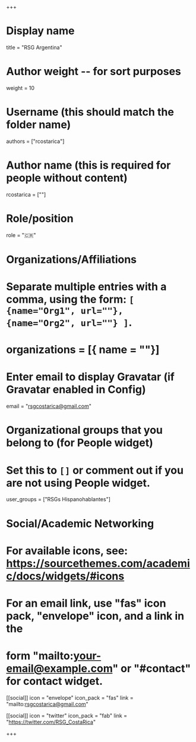 +++
# Display name
title = "RSG Argentina"

# Author weight -- for sort purposes
weight = 10

# Username (this should match the folder name)
authors = ["rcostarica"]

# Author name (this is required for people without content)
rcostarica = [""]

# Role/position
role = ":costa_rica:"

# Organizations/Affiliations
#   Separate multiple entries with a comma, using the form: `[ {name="Org1", url=""}, {name="Org2", url=""} ]`.
# organizations = [{ name = ""}]

# Enter email to display Gravatar (if Gravatar enabled in Config)
email = "rsgcostarica@gmail.com"

# Organizational groups that you belong to (for People widget)
#   Set this to `[]` or comment out if you are not using People widget.
user_groups = ["RSGs Hispanohablantes"]

# Social/Academic Networking
# For available icons, see: https://sourcethemes.com/academic/docs/widgets/#icons
#   For an email link, use "fas" icon pack, "envelope" icon, and a link in the
#   form "mailto:your-email@example.com" or "#contact" for contact widget.

[[social]]
  icon = "envelope"
  icon_pack = "fas"
  link = "mailto:rsgcostarica@gmail.com"

  [[social]]
  icon = "twitter"
  icon_pack = "fab"
  link = "https://twitter.com/RSG_CostaRica"


+++